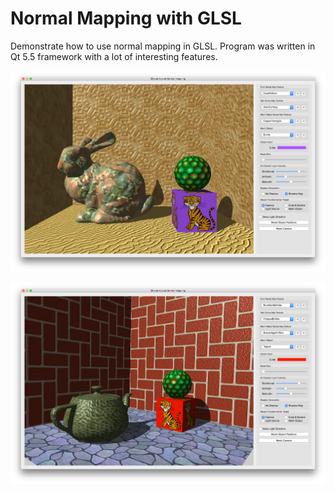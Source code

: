 # Normal Mapping with GLSL

Demonstrate how to use normal mapping in GLSL. Program was written in Qt 5.5 framework with a lot of interesting features.


![1](https://raw.githubusercontent.com/ttnghia/NormalMapping/master/screenshots/1.png)

![2](https://raw.githubusercontent.com/ttnghia/NormalMapping/master/screenshots/2.png)

